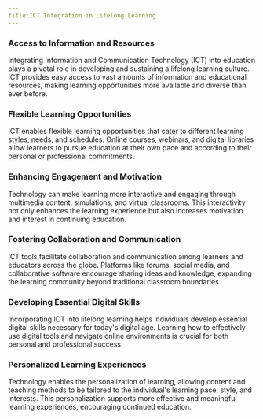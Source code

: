 ```yaml
---
title:ICT Integration in Lifelong Learning
---
```


### Access to Information and Resources

Integrating Information and Communication Technology (ICT) into education plays a pivotal role in developing and sustaining a lifelong learning culture. ICT provides easy access to vast amounts of information and educational resources, making learning opportunities more available and diverse than ever before.

### Flexible Learning Opportunities

ICT enables flexible learning opportunities that cater to different learning styles, needs, and schedules. Online courses, webinars, and digital libraries allow learners to pursue education at their own pace and according to their personal or professional commitments.

### Enhancing Engagement and Motivation

Technology can make learning more interactive and engaging through multimedia content, simulations, and virtual classrooms. This interactivity not only enhances the learning experience but also increases motivation and interest in continuing education.

### Fostering Collaboration and Communication

ICT tools facilitate collaboration and communication among learners and educators across the globe. Platforms like forums, social media, and collaborative software encourage sharing ideas and knowledge, expanding the learning community beyond traditional classroom boundaries.

### Developing Essential Digital Skills

Incorporating ICT into lifelong learning helps individuals develop essential digital skills necessary for today's digital age. Learning how to effectively use digital tools and navigate online environments is crucial for both personal and professional success.

### Personalized Learning Experiences

Technology enables the personalization of learning, allowing content and teaching methods to be tailored to the individual's learning pace, style, and interests. This personalization supports more effective and meaningful learning experiences, encouraging continued education.
